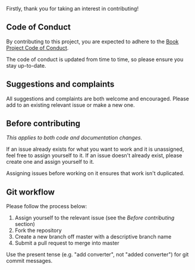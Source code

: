 Firstly, thank you for taking an interest in contributing!

## Code of Conduct

By contributing to this project, you are expected to adhere to the [Book Project Code of Conduct](https://github.com/knjk04/book-project/blob/master/.github/CODE_OF_CONDUCT.md). 

The code of conduct is updated from time to time, so please ensure you stay up-to-date.

## Suggestions and complaints

All suggestions and complaints are both welcome and encouraged. Please add to an existing relevant issue or make a new one.

## Before contributing

*This applies to both code and documentation changes.*

If an issue already exists for what you want to work and it is unassigned, feel free to assign yourself to it. If an issue doesn't already exist, please create one and assign yourself to it. 

Assigning issues before working on it ensures that work isn't duplicated.  

## Git workflow

Please follow the process below:

1. Assign yourself to the relevant issue (see the *Before contributing* section)
2. Fork the repository
3. Create a new branch off master with a descriptive branch name
4. Submit a pull request to merge into master

Use the present tense (e.g. "add converter", not "added converter") for git commit messages.
